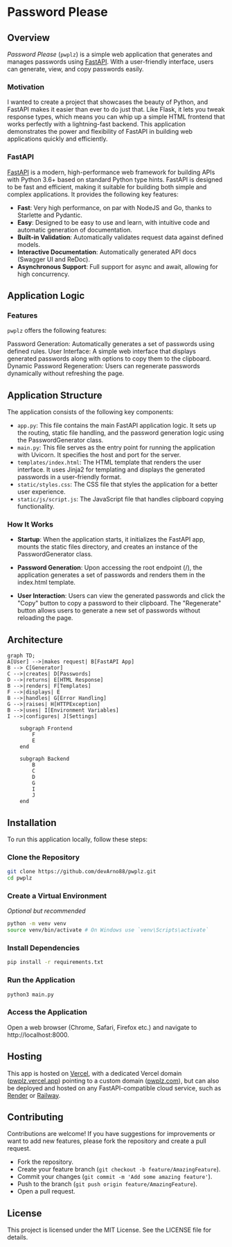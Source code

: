 # Password Please

## Overview

_Password Please_ (`pwplz`) is a simple web application that generates and manages passwords using [FastAPI](https://fastapi.tiangolo.com/tutorial/). With a user-friendly interface, users can generate, view, and copy passwords easily.

### Motivation

I wanted to create a project that showcases the beauty of Python, and FastAPI makes it easier than ever to do just that. Like Flask, it lets you tweak response types, which means you can whip up a simple HTML frontend that works perfectly with a lightning-fast backend. This application demonstrates the power and flexibility of FastAPI in building web applications quickly and efficiently.

### FastAPI

[FastAPI](<(https://fastapi.tiangolo.com/tutorial/)>) is a modern, high-performance web framework for building APIs with Python 3.6+ based on standard Python type hints. FastAPI is designed to be fast and efficient, making it suitable for building both simple and complex applications. It provides the following key features:

-   **Fast**: Very high performance, on par with NodeJS and Go, thanks to Starlette and Pydantic.
-   **Easy**: Designed to be easy to use and learn, with intuitive code and automatic generation of documentation.
-   **Built-in Validation**: Automatically validates request data against defined models.
-   **Interactive Documentation**: Automatically generated API docs (Swagger UI and ReDoc).
-   **Asynchronous Support**: Full support for async and await, allowing for high concurrency.

## Application Logic

### Features

`pwplz` offers the following features:

Password Generation: Automatically generates a set of passwords using defined rules.
User Interface: A simple web interface that displays generated passwords along with options to copy them to the clipboard.
Dynamic Password Regeneration: Users can regenerate passwords dynamically without refreshing the page.

## Application Structure

The application consists of the following key components:

-   `app.py`: This file contains the main FastAPI application logic. It sets up the routing, static file handling, and the password generation logic using the PasswordGenerator class.
-   `main.py`: This file serves as the entry point for running the application with Uvicorn. It specifies the host and port for the server.
-   `templates/index.html`: The HTML template that renders the user interface. It uses Jinja2 for templating and displays the generated passwords in a user-friendly format.
-   `static/styles.css`: The CSS file that styles the application for a better user experience.
-   `static/js/script.js`: The JavaScript file that handles clipboard copying functionality.

### How It Works

-   **Startup**: When the application starts, it initializes the FastAPI app, mounts the static files directory, and creates an instance of the PasswordGenerator class.

-   **Password Generation**: Upon accessing the root endpoint (/), the application generates a set of passwords and renders them in the index.html template.

-   **User Interaction**: Users can view the generated passwords and click the "Copy" button to copy a password to their clipboard. The "Regenerate" button allows users to generate a new set of passwords without reloading the page.

## Architecture

```mermaid
graph TD;
A[User] -->|makes request| B[FastAPI App]
B --> C[Generator]
C -->|creates| D[Passwords]
D -->|returns| E[HTML Response]
B -->|renders| F[Templates]
F -->|displays| E
B -->|handles| G[Error Handling]
G -->|raises| H[HTTPException]
B -->|uses| I[Environment Variables]
I -->|configures| J[Settings]

    subgraph Frontend
        F
        E
    end

    subgraph Backend
        B
        C
        D
        G
        I
        J
    end
```

## Installation

To run this application locally, follow these steps:

### Clone the Repository

```bash
git clone https://github.com/devArno88/pwplz.git
cd pwplz
```

### Create a Virtual Environment

_Optional but recommended_

```bash
python -m venv venv
source venv/bin/activate # On Windows use `venv\Scripts\activate`
```

### Install Dependencies

```bash
pip install -r requirements.txt
```

### Run the Application

```bash
python3 main.py
```

### Access the Application

Open a web browser (Chrome, Safari, Firefox etc.) and navigate to http://localhost:8000.

## Hosting

This app is hosted on [Vercel](https://vercel.com/), with a dedicated Vercel domain ([pwplz.vercel.app](https://pwplz.vercel.app)) pointing to a custom domain ([pwplz.com](https://pwplz.com)), but can also be deployed and hosted on any FastAPI-compatible cloud service, such as [Render](https://render.com/) or [Railway](https://railway.app/).

## Contributing

Contributions are welcome! If you have suggestions for improvements or want to add new features, please fork the repository and create a pull request.

-   Fork the repository.
-   Create your feature branch (`git checkout -b feature/AmazingFeature`).
-   Commit your changes (`git commit -m 'Add some amazing feature'`).
-   Push to the branch (`git push origin feature/AmazingFeature`).
-   Open a pull request.

## License

This project is licensed under the MIT License. See the LICENSE file for details.
